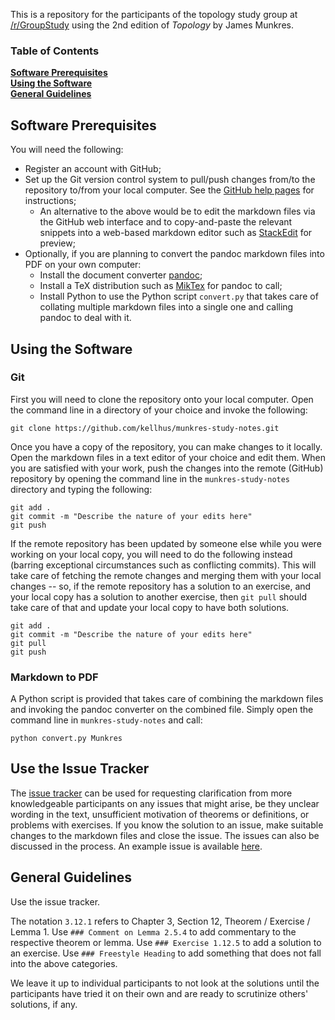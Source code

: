 This is a repository for the participants of the topology study group at [/r/GroupStudy](http://www.reddit.com/r/GroupStudy/comments/37bxf0/) using the 2nd edition of *Topology* by James Munkres.

### Table of Contents
**[Software Prerequisites](#software-prerequisites)**  
**[Using the Software](#using-the-software)**  
**[General Guidelines](#general-guidelines)**  


## Software Prerequisites

You will need the following:

* Register an account with GitHub;
* Set up the Git version control system to pull/push changes from/to the repository to/from your local computer. See the [GitHub help pages](https://help.github.com/articles/set-up-git/) for instructions;
    - An alternative to the above would be to edit the markdown files via the GitHub web interface and to copy-and-paste the relevant snippets into a web-based markdown editor such as [StackEdit](https://stackedit.io/) for preview;
* Optionally, if you are planning to convert the pandoc markdown files into PDF on your own computer:
    - Install the document converter [pandoc](http://pandoc.org/); 
    - Install a TeX distribution such as [MikTex](http://miktex.org/) for pandoc to call;
    - Install Python to use the Python script `convert.py` that takes care of collating multiple markdown files into a single one and calling pandoc to deal with it.


## Using the Software

### Git

First you will need to clone the repository onto your local computer. Open the command line in a directory of your choice and invoke the following:

```
git clone https://github.com/kellhus/munkres-study-notes.git
```

Once you have a copy of the repository, you can make changes to it locally. Open the markdown files in a text editor of your choice and edit them. When you are satisfied with your work, push the changes into the remote (GitHub) repository by opening the command line in the `munkres-study-notes` directory and typing the following:

```
git add .
git commit -m "Describe the nature of your edits here"
git push
```

If the remote repository has been updated by someone else while you were working on your local copy, you will need to do the following instead (barring exceptional circumstances such as conflicting commits). This will take care of fetching the remote changes and merging them with your local changes -- so, if the remote repository has a solution to an exercise, and your local copy has a solution to another exercise, then `git pull` should take care of that and update your local copy to have both solutions.

```
git add .
git commit -m "Describe the nature of your edits here"
git pull
git push
```

### Markdown to PDF
A Python script is provided that takes care of combining the markdown files and invoking the pandoc converter on the combined file. Simply open the command line in `munkres-study-notes` and call:

```
python convert.py Munkres
```

## Use the Issue Tracker
The [issue tracker](https://github.com/kellhus/munkres-study-notes/issues) can be used for requesting clarification from more knowledgeable participants on any issues that might arise, be they unclear wording in the text, unsufficient motivation of theorems or definitions, or problems with exercises. If you know the solution to an issue, make suitable changes to the markdown files and close the issue. The issues can also be discussed in the process. An example issue is available [here](https://github.com/kellhus/munkres-study-notes/issues/1).

## General Guidelines

Use the issue tracker.

The notation `3.12.1` refers to Chapter 3, Section 12, Theorem / Exercise / Lemma 1. Use `### Comment on Lemma 2.5.4` to add commentary to the respective theorem or lemma. Use `### Exercise 1.12.5` to add a solution to an exercise. Use `### Freestyle Heading` to add something that does not fall into the above categories.

We leave it up to individual participants to not look at the solutions until the participants have tried it on their own and are ready to scrutinize others' solutions, if any.
